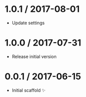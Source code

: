1.0.1 / 2017-08-01
==================

  * Update settings

1.0.0 / 2017-07-31
==================

  * Release initial version

0.0.1 / 2017-06-15
==================

  * Initial scaffold :sparkles:
